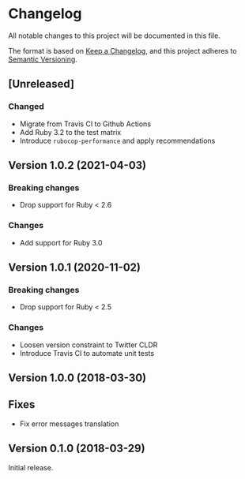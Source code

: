 # Changelog

All notable changes to this project will be documented in this file.

The format is based on [Keep a Changelog](https://keepachangelog.com/en/1.0.0/), and this project adheres to [Semantic Versioning](https://semver.org/spec/v2.0.0.html).

## [Unreleased]

### Changed

* Migrate from Travis CI to Github Actions
* Add Ruby 3.2 to the test matrix
* Introduce `rubocop-performance` and apply recommendations

## Version 1.0.2 (2021-04-03)

### Breaking changes

* Drop support for Ruby < 2.6

### Changes

* Add support for Ruby 3.0

## Version 1.0.1 (2020-11-02)

### Breaking changes

* Drop support for Ruby < 2.5

### Changes

* Loosen version constraint to Twitter CLDR
* Introduce Travis CI to automate unit tests

## Version 1.0.0 (2018-03-30)

## Fixes

* Fix error messages translation

## Version 0.1.0 (2018-03-29)

Initial release.
